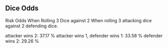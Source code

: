

## Dice Odds

Risk Odds When Rolling 3 Dice against 2  When rolling 3 attacking dice against 2 defending dice.  

attacker wins 2:                    37.17 % 
attacker wins 1, defender wins 1:   33.58 % 
defender wins 2:                    29.26 %